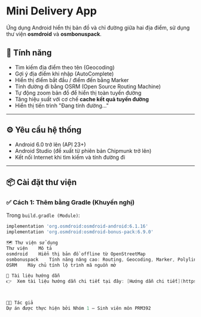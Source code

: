 # Mini Delivery App
Ứng dụng Android hiển thị bản đồ và chỉ đường giữa hai địa điểm, sử dụng thư viện **osmdroid** và **osmbonuspack**.


## 🧩 Tính năng

- Tìm kiếm địa điểm theo tên (Geocoding)
- Gợi ý địa điểm khi nhập (AutoComplete)
- Hiển thị điểm bắt đầu / điểm đến bằng Marker
- Tính đường đi bằng OSRM (Open Source Routing Machine)
- Tự động zoom bản đồ để hiển thị toàn tuyến đường
- Tăng hiệu suất với cơ chế **cache kết quả tuyến đường**
- Hiển thị tiến trình "Đang tính đường..."

---

## ⚙️ Yêu cầu hệ thống

- Android 6.0 trở lên (API 23+)
- Android Studio (đề xuất từ phiên bản Chipmunk trở lên)
- Kết nối Internet khi tìm kiếm và tính đường đi

---

## 📦 Cài đặt thư viện

### ✅ Cách 1: Thêm bằng Gradle (Khuyến nghị)

Trong `build.gradle (Module)`:

```gradle
implementation 'org.osmdroid:osmdroid-android:6.1.16'
implementation 'org.osmdroid:osmdroid-bonus-pack:6.9.0'

🗺️ Thư viện sử dụng
Thư viện	Mô tả
osmdroid	Hiển thị bản đồ offline từ OpenStreetMap
osmbonuspack	Tính năng nâng cao: Routing, Geocoding, Marker, Polyline,...
OSRM	Máy chủ tính lộ trình mã nguồn mở

📘 Tài liệu hướng dẫn
👉  Xem tài liệu hướng dẫn chi tiết tại đây: [Hướng dẫn chi tiết](https://www.canva.com/design/DAGp7JsbOAs/GTrvrH97kthuEDxc29xqxw/edit)



👨‍💻 Tác giả
Dự án được thực hiện bởi Nhóm 1 – Sinh viên môn PRM392

